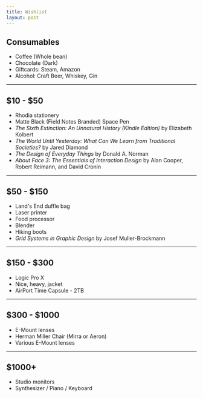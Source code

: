 ```yaml
---
title: Wishlist
layout: post
---
```


## Consumables

+ Coffee (Whole bean)
+ Chocolate (Dark)
+ Giftcards: Steam, Amazon
+ Alcohol: Craft Beer, Whiskey, Gin

- - -

## $10 - $50

+ Rhodia stationery
+ Matte Black (Field Notes Branded) Space Pen
+ *The Sixth Extinction: An Unnatural History (Kindle Edition)* by Elizabeth Kolbert
+ *The World Until Yesterday: What Can We Learn from Traditional Societies?* by Jared Diamond
+ *The Design of Everyday Things* by Donald A. Norman
+ *About Face 3: The Essentials of Interaction Design* by Alan Cooper, Robert Reimann, and David Cronin

- - -

## $50 - $150

+ Land's End duffle bag
+ Laser printer
+ Food processor
+ Blender
+ Hiking boots
+ *Grid Systems in Graphic Design* by Josef Muller-Brockmann

- - -

## $150 - $300

+ Logic Pro X
+ Nice, heavy, jacket
+ AirPort Time Capsule - 2TB

- - -

## $300 - $1000

+ E-Mount lenses
+ Herman Miller Chair (Mirra or Aeron)
+ Various E-Mount lenses

- - -

## $1000+

+ Studio monitors
+ Synthesizer / Piano / Keyboard
